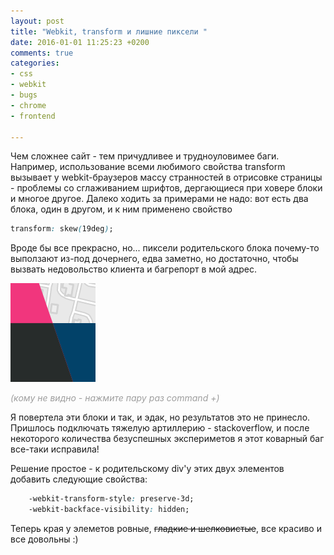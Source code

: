 ```yaml
---
layout: post
title: "Webkit, transform и лишние пиксели "
date: 2016-01-01 11:25:23 +0200
comments: true
categories: 
- css
- webkit
- bugs
- chrome
- frontend

---
```

<p>Чем сложнее сайт - тем причудливее и трудноуловимее баги. Например, использование всеми любимого свойства transform вызывает у webkit-браузеров массу странностей в отрисовке страницы - проблемы со сглаживанием шрифтов, дергающиеся при ховере блоки и многое другое. Далеко ходить за примерами не надо: <!-- more --> вот есть два блока, один в другом, и к ним применено свойство </p>

``` css 
transform: skew(19deg);
```

<p>Вроде бы все прекрасно, но... пиксели родительского блока почему-то выползают из-под дочернего, едва заметно, но достаточно, чтобы вызвать недовольство клиента и багрепорт в мой адрес.</p>

<img src="/images/extrapixels.png" alt="webkit extra pixels" />

<i style="color: #9e9e9e; font-style: italic;">(кому не видно - нажмите пару раз command +)</i>

<p>Я повертела эти блоки и так, и эдак, но результатов это не принесло. Пришлось подключать тяжелую артиллерию - stackoverflow, и после некоторого количества безуспешных экспериметов я этот коварный баг все-таки исправила!</p> 

<p>Решение простое - к родительскому div'у этих двух элементов добавить следующие свойства:</p>

``` css 
    -webkit-transform-style: preserve-3d; 
    -webkit-backface-visibility: hidden;
```

Теперь края у элеметов ровные, <s>гладкие и шелковистые</s>, все красиво и все довольны :) 